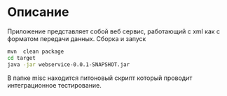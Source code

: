 # Описание

Приложение представляет собой веб сервис, работающий с xml как  с форматом передачи данных.
Сборка и запуск
```sh
mvn  clean package
cd target
java -jar webservice-0.0.1-SNAPSHOT.jar
```
В папке misc находится питоновый скрипт который проводит интеграционное тестирование.